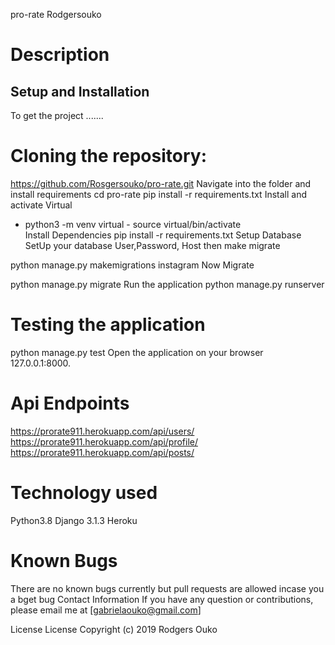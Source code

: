 pro-rate
Rodgersouko

# Description


## Setup and Installation
To get the project .......

# Cloning the repository:
https://github.com/Rosgersouko/pro-rate.git 
Navigate into the folder and install requirements
cd pro-rate pip install -r requirements.txt 
Install and activate Virtual
- python3 -m venv virtual - source virtual/bin/activate  
Install Dependencies
pip install -r requirements.txt 
Setup Database
SetUp your database User,Password, Host then make migrate

python manage.py makemigrations instagram
Now Migrate

python manage.py migrate 
Run the application
python manage.py runserver 

# Testing the application
python manage.py test 
Open the application on your browser 127.0.0.1:8000.

# Api Endpoints
https://prorate911.herokuapp.com/api/users/
https://prorate911.herokuapp.com/api/profile/
https://prorate911.herokuapp.com/api/posts/

# Technology used
Python3.8
Django 3.1.3
Heroku

# Known Bugs
There are no known bugs currently but pull requests are allowed incase you  a bget bug
Contact Information
If you have any question or contributions, please email me at [gabrielaouko@gmail.com]

License
License
Copyright (c) 2019 Rodgers Ouko
